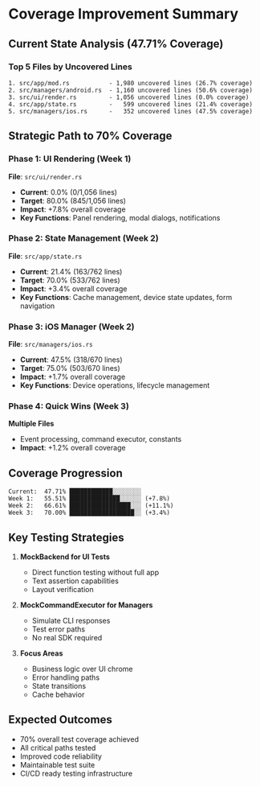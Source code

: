 # Coverage Improvement Summary

## Current State Analysis (47.71% Coverage)

### Top 5 Files by Uncovered Lines

```
1. src/app/mod.rs           - 1,980 uncovered lines (26.7% coverage)
2. src/managers/android.rs  - 1,160 uncovered lines (50.6% coverage)
3. src/ui/render.rs         - 1,056 uncovered lines (0.0% coverage)
4. src/app/state.rs         -   599 uncovered lines (21.4% coverage)
5. src/managers/ios.rs      -   352 uncovered lines (47.5% coverage)
```

## Strategic Path to 70% Coverage

### Phase 1: UI Rendering (Week 1)

**File**: `src/ui/render.rs`

- **Current**: 0.0% (0/1,056 lines)
- **Target**: 80.0% (845/1,056 lines)
- **Impact**: +7.8% overall coverage
- **Key Functions**: Panel rendering, modal dialogs, notifications

### Phase 2: State Management (Week 2)

**File**: `src/app/state.rs`

- **Current**: 21.4% (163/762 lines)
- **Target**: 70.0% (533/762 lines)
- **Impact**: +3.4% overall coverage
- **Key Functions**: Cache management, device state updates, form navigation

### Phase 3: iOS Manager (Week 2)

**File**: `src/managers/ios.rs`

- **Current**: 47.5% (318/670 lines)
- **Target**: 75.0% (503/670 lines)
- **Impact**: +1.7% overall coverage
- **Key Functions**: Device operations, lifecycle management

### Phase 4: Quick Wins (Week 3)

**Multiple Files**

- Event processing, command executor, constants
- **Impact**: +1.2% overall coverage

## Coverage Progression

```
Current:  47.71% ████████████░░░░░░░░
Week 1:   55.51% ██████████████░░░░░░ (+7.8%)
Week 2:   66.61% █████████████████░░░ (+11.1%)
Week 3:   70.00% ██████████████████░░ (+3.4%)
```

## Key Testing Strategies

1. **MockBackend for UI Tests**
   - Direct function testing without full app
   - Text assertion capabilities
   - Layout verification

2. **MockCommandExecutor for Managers**
   - Simulate CLI responses
   - Test error paths
   - No real SDK required

3. **Focus Areas**
   - Business logic over UI chrome
   - Error handling paths
   - State transitions
   - Cache behavior

## Expected Outcomes

- 70% overall test coverage achieved
- All critical paths tested
- Improved code reliability
- Maintainable test suite
- CI/CD ready testing infrastructure
